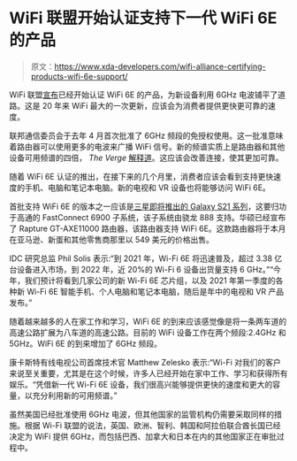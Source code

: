 # WiFi 联盟开始认证支持下一代 WiFi 6E 的产品

> 原文：<https://www.xda-developers.com/wifi-alliance-certifying-products-wifi-6e-support/>

WiFi 联盟[宣布](https://www.wi-fi.org/news-events/newsroom/wi-fi-alliance-delivers-wi-fi-6e-certification-program)已经开始认证 WiFi 6E 的产品，为新设备利用 6GHz 电波铺平了道路。这是 20 年来 WiFi 最大的一次更新，应该会为消费者提供更快更可靠的速度。

联邦通信委员会于去年 4 月首次批准了 6GHz 频段的免授权使用。这一批准意味着路由器可以使用更多的电波来广播 WiFi 信号。新的频谱实质上是路由器和其他设备可用频谱的四倍， *The Verge* [解释道](https://www.theverge.com/2021/1/7/22212938/wifi-6e-rollout-starting-2021-smartphones-tvs-laptops-vr-routers)。这应该会改善连接，使其更加可靠。

随着 WiFi 6E 认证的推出，在接下来的几个月里，消费者应该会看到支持更快速度的手机、电脑和笔记本电脑。新的电视和 VR 设备也将能够访问 WiFi 6E。

首批支持 WiFi 6E 的版本之一应该是[三星即将推出的 Galaxy S21 系列](https://www.xda-developers.com/samsung-galaxy-s21/)，这要归功于高通的 FastConnect 6900 子系统，该子系统由骁龙 888 支持。华硕已经宣布了 Rapture GT-AXE11000 路由器，该路由器支持 WiFi 6E。这款路由器将于本月在亚马逊、新蛋和其他零售商那里以 549 美元的价格出售。

IDC 研究总监 Phil Solis 表示:“到 2021 年，Wi-Fi 6E 将迅速普及，超过 3.38 亿台设备进入市场，到 2022 年，近 20%的 Wi-Fi 6 设备出货量支持 6 GHz。”“今年，我们预计将看到几家公司的新 Wi-Fi 6E 芯片组，以及 2021 年第一季度的各种新 Wi-Fi 6E 智能手机、个人电脑和笔记本电脑，随后是年中的电视和 VR 产品发布。”

随着越来越多的人在家工作和学习，WiFi 6E 的到来应该感觉像是将一条两车道的高速公路扩展为八车道的高速公路。目前的 WiFi 设备工作在两个频段:2.4GHz 和 5GHz。WiFi 6E 的到来增加了 6GHz 频段。

康卡斯特有线电视公司首席技术官 Matthew Zelesko 表示:“Wi-Fi 对我们的客户来说至关重要，尤其是在这个时候，许多人已经开始在家中工作、学习和获得所有娱乐。“凭借新一代 Wi-Fi 6E 设备，我们很高兴能够提供更快的速度和更大的容量，以充分利用新的可用频谱。”

虽然美国已经批准使用 6GHz 电波，但其他国家的监管机构仍需要采取同样的措施。根据 Wi-Fi 联盟的说法，英国、欧洲、智利、韩国和阿拉伯联合酋长国已经决定为 WiFi 提供 6GHz，而包括巴西、加拿大和日本在内的其他国家正在审批过程中。